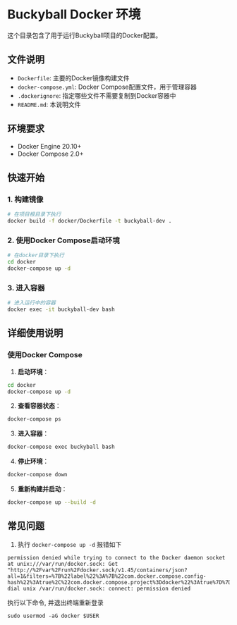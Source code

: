 # Buckyball Docker 环境

这个目录包含了用于运行Buckyball项目的Docker配置。

## 文件说明

- `Dockerfile`: 主要的Docker镜像构建文件
- `docker-compose.yml`: Docker Compose配置文件，用于管理容器
- `.dockerignore`: 指定哪些文件不需要复制到Docker容器中
- `README.md`: 本说明文件

## 环境要求

- Docker Engine 20.10+
- Docker Compose 2.0+

## 快速开始

### 1. 构建镜像

```bash
# 在项目根目录下执行
docker build -f docker/Dockerfile -t buckyball-dev .
```

### 2. 使用Docker Compose启动环境

```bash
# 在docker目录下执行
cd docker
docker-compose up -d
```

### 3. 进入容器

```bash
# 进入运行中的容器
docker exec -it buckyball-dev bash
```

## 详细使用说明

### 使用Docker Compose

1. **启动环境**：
```bash
cd docker
docker-compose up -d
```

2. **查看容器状态**：
```bash
docker-compose ps
```

3. **进入容器**：
```bash
docker-compose exec buckyball bash
```

4. **停止环境**：
```bash
docker-compose down
```

5. **重新构建并启动**：
```bash
docker-compose up --build -d
```

## 常见问题
1. 执行 `docker-compose up -d` 报错如下
```
permission denied while trying to connect to the Docker daemon socket at unix:///var/run/docker.sock: Get "http://%2Fvar%2Frun%2Fdocker.sock/v1.45/containers/json?all=1&filters=%7B%22label%22%3A%7B%22com.docker.compose.config-hash%22%3Atrue%2C%22com.docker.compose.project%3Ddocker%22%3Atrue%7D%7D": dial unix /var/run/docker.sock: connect: permission denied
```
执行以下命令, 并退出终端重新登录
```
sudo usermod -aG docker $USER 
```
